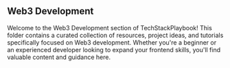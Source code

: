 ## Web3 Development

Welcome to the Web3 Development section of TechStackPlaybook! This folder contains a curated collection of resources, project ideas, and tutorials specifically focused on Web3 development. Whether you're a beginner or an experienced developer looking to expand your frontend skills, you'll find valuable content and guidance here.

